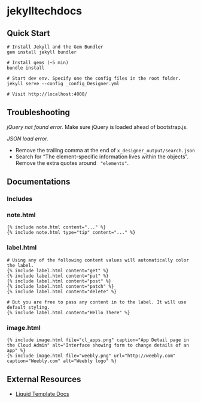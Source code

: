 # jekylltechdocs

## Quick Start

```
# Install Jekyll and the Gem Bundler
gem install jekyll bundler

# Install gems (~5 min)
bundle install

# Start dev env. Specify one the config files in the root folder.
jekyll serve --config _config_Designer.yml

# Visit http://localhost:4008/

```

## Troubleshooting

*jQuery not found error.*
Make sure jQuery is loaded ahead of bootstrap.js.

*JSON load error.*
* Remove the trailing comma at the end of `x_designer_output/search.json`
* Search for “The element-specific information lives within the objects”. Remove the extra quotes around `
"elements"`.


## Documentations

### Includes

### note.html

```
{% include note.html content="..." %}
{% include note.html type="tip" content="..." %}
```

### label.html

```
# Using any of the following content values will automatically color the label.
{% include label.html content="get" %}
{% include label.html content="put" %}
{% include label.html content="post" %}
{% include label.html content="patch" %}
{% include label.html content="delete" %}

# But you are free to pass any content in to the label. It will use default styling.
{% include label.html content="Hello There" %}

```


### image.html

```
{% include image.html file="cl_apps.png" caption="App Detail page in the Cloud Admin" alt="Interface showing form to change details of an app" %}
{% include image.html file="weebly.png" url="http://weebly.com" caption="Weebly.com" alt="Weebly logo" %}
```


## External Resources

- [Liquid Template Docs](https://shopify.github.io/liquid/)
